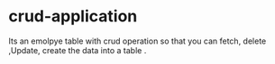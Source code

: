 # crud-application
Its an emolpye table with crud operation so that you can fetch, delete ,Update, create the data into a table .
